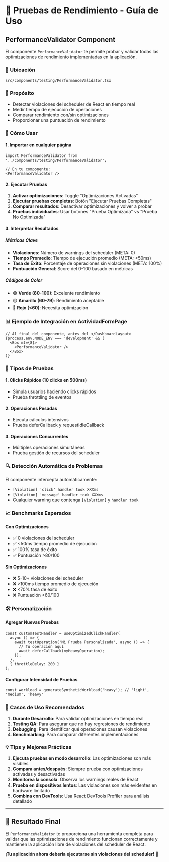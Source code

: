 # 🚀 Pruebas de Rendimiento - Guía de Uso

## PerformanceValidator Component

El componente `PerformanceValidator` te permite probar y validar todas las optimizaciones de rendimiento implementadas en la aplicación.

### 📍 Ubicación
```
src/components/testing/PerformanceValidator.tsx
```

### 🎯 Propósito
- Detectar violaciones del scheduler de React en tiempo real
- Medir tiempo de ejecución de operaciones
- Comparar rendimiento con/sin optimizaciones
- Proporcionar una puntuación de rendimiento

### 🔧 Cómo Usar

#### 1. Importar en cualquier página
```tsx
import PerformanceValidator from '../components/testing/PerformanceValidator';

// En tu componente:
<PerformanceValidator />
```

#### 2. Ejecutar Pruebas
1. **Activar optimizaciones**: Toggle "Optimizaciones Activadas"
2. **Ejecutar pruebas completas**: Botón "Ejecutar Pruebas Completas"
3. **Comparar resultados**: Desactivar optimizaciones y volver a probar
4. **Pruebas individuales**: Usar botones "Prueba Optimizada" vs "Prueba No Optimizada"

#### 3. Interpretar Resultados

##### Métricas Clave
- **Violaciones**: Número de warnings del scheduler (META: 0)
- **Tiempo Promedio**: Tiempo de ejecución promedio (META: <50ms)
- **Tasa de Éxito**: Porcentaje de operaciones sin violaciones (META: 100%)
- **Puntuación General**: Score del 0-100 basado en métricas

##### Códigos de Color
- 🟢 **Verde (80-100)**: Excelente rendimiento
- 🟡 **Amarillo (60-79)**: Rendimiento aceptable
- 🔴 **Rojo (<60)**: Necesita optimización

### 📊 Ejemplo de Integración en ActividadFormPage

```tsx
// Al final del componente, antes del </DashboardLayout>
{process.env.NODE_ENV === 'development' && (
  <Box mt={8}>
    <PerformanceValidator />
  </Box>
)}
```

### 🧪 Tipos de Pruebas

#### 1. Clicks Rápidos (10 clicks en 500ms)
- Simula usuarios haciendo clicks rápidos
- Prueba throttling de eventos

#### 2. Operaciones Pesadas
- Ejecuta cálculos intensivos
- Prueba deferCallback y requestIdleCallback

#### 3. Operaciones Concurrentes
- Múltiples operaciones simultáneas
- Prueba gestión de recursos del scheduler

### 🔍 Detección Automática de Problemas

El componente intercepta automáticamente:
- `[Violation] 'click' handler took XXXms`
- `[Violation] 'message' handler took XXXms`
- Cualquier warning que contenga `[Violation]` y `handler took`

### 📈 Benchmarks Esperados

#### Con Optimizaciones
- ✅ 0 violaciones del scheduler
- ✅ <50ms tiempo promedio de ejecución
- ✅ 100% tasa de éxito
- ✅ Puntuación >80/100

#### Sin Optimizaciones
- ❌ 5-10+ violaciones del scheduler
- ❌ >100ms tiempo promedio de ejecución
- ❌ <70% tasa de éxito
- ❌ Puntuación <60/100

### 🛠️ Personalización

#### Agregar Nuevas Pruebas
```tsx
const customTestHandler = useOptimizedClickHandler(
  async () => {
    await testOperation('Mi Prueba Personalizada', async () => {
      // Tu operación aquí
      await deferCallback(myHeavyOperation);
    });
  },
  { throttleDelay: 200 }
);
```

#### Configurar Intensidad de Pruebas
```tsx
const workload = generateSyntheticWorkload('heavy'); // 'light', 'medium', 'heavy'
```

### 🎯 Casos de Uso Recomendados

1. **Durante Desarrollo**: Para validar optimizaciones en tiempo real
2. **Testing QA**: Para asegurar que no hay regresiones de rendimiento
3. **Debugging**: Para identificar qué operaciones causan violaciones
4. **Benchmarking**: Para comparar diferentes implementaciones

### 💡 Tips y Mejores Prácticas

1. **Ejecuta pruebas en modo desarrollo**: Las optimizaciones son más visibles
2. **Compara antes/después**: Siempre prueba con optimizaciones activadas y desactivadas
3. **Monitorea la consola**: Observa los warnings reales de React
4. **Prueba en dispositivos lentos**: Las violaciones son más evidentes en hardware limitado
5. **Combina con DevTools**: Usa React DevTools Profiler para análisis detallado

---

## 🏁 Resultado Final

El `PerformanceValidator` te proporciona una herramienta completa para validar que las optimizaciones de rendimiento funcionan correctamente y mantienen la aplicación libre de violaciones del scheduler de React.

**¡Tu aplicación ahora debería ejecutarse sin violaciones del scheduler!** 🎉
